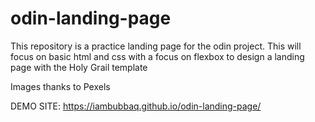 # odin-landing-page

This repository is a practice landing page for the odin project. This will focus on basic html and css with a focus on flexbox to design a landing page with the Holy Grail template

Images thanks to Pexels

DEMO SITE: https://iambubbaq.github.io/odin-landing-page/
